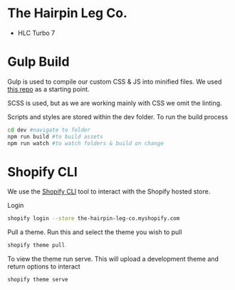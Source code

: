 # The Hairpin Leg Co.
- HLC Turbo 7

# Gulp Build
Gulp is used to compile our custom CSS & JS into minified files. We used [this repo](https://github.com/jasewarner/gulp-shopify) as a starting point.

SCSS is used, but as we are working mainly with CSS we omit the linting.

Scripts and styles are stored within the dev folder. To run the build process

```bash
cd dev #navigate to folder
npm run build #to build assets
npm run watch #to watch folders & build on change
```

# Shopify CLI
We use the [Shopify CLI](https://shopify.dev/themes/tools/cli/getting-started) tool to interact with the Shopify hosted store.

Login
```bash
shopify login --store the-hairpin-leg-co.myshopify.com
```
Pull a theme. Run this and select the theme you wish to pull
```bash
shopify theme pull
```
To view the theme run serve. This will upload a development theme and return options to interact
```bash
shopify theme serve
```

